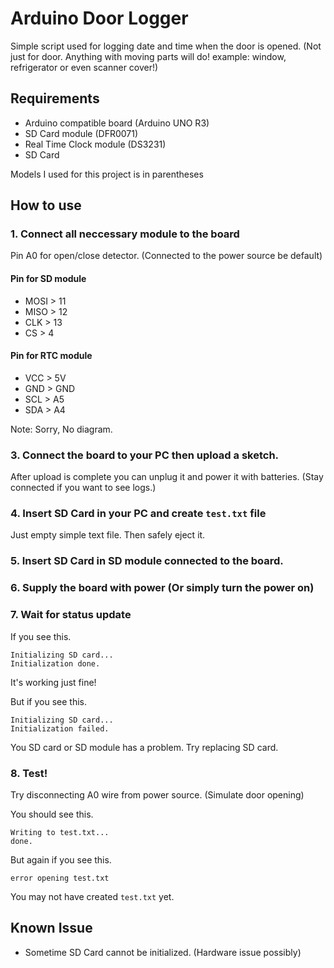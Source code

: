 # Arduino Door Logger

Simple script used for logging date and time when the door is opened. (Not just for door. Anything with moving parts will do! example: window, refrigerator or even scanner cover!)

## Requirements

- Arduino compatible board (Arduino UNO R3)
- SD Card module (DFR0071)
- Real Time Clock module (DS3231)
- SD Card

Models I used for this project is in parentheses

## How to use

### 1. Connect all neccessary module to the board

Pin A0 for open/close detector. (Connected to the power source be default)

#### Pin for SD module
 - MOSI > 11
 - MISO > 12
 - CLK > 13
 - CS > 4

#### Pin for RTC module
 - VCC > 5V
 - GND > GND
 - SCL > A5
 - SDA > A4
 
 Note: Sorry, No diagram.

### 3. Connect the board to your PC then upload a sketch.
After upload is complete you can unplug it and power it with batteries. (Stay connected if you want to see logs.)

### 4. Insert SD Card in your PC and create `test.txt` file

Just empty simple text file. Then safely eject it.

### 5. Insert SD Card in SD module connected to the board.

### 6. Supply the board with power (Or simply turn the power on)

### 7. Wait for status update

If you see this.
```
Initializing SD card...
Initialization done.
```
It's working just fine!

But if you see this.
```
Initializing SD card...
Initialization failed.
```
You SD card or SD module has a problem. Try replacing SD card.

### 8. Test!

Try disconnecting A0 wire from power source. (Simulate door opening)

You should see this.
```
Writing to test.txt...
done.
```

But again if you see this.
```
error opening test.txt
```
You may not have created `test.txt` yet.

## Known Issue
- Sometime SD Card cannot be initialized. (Hardware issue possibly)
